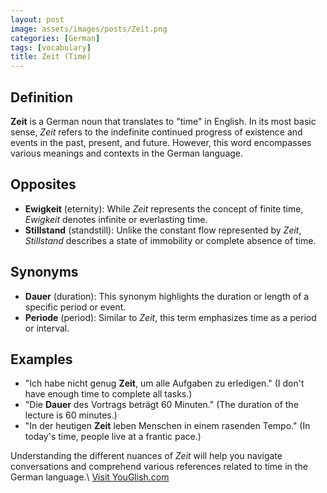 ```yaml
---
layout: post
image: assets/images/posts/Zeit.png
categories: [German]
tags: [vocabulary]
title: Zeit (Time)
---
```


## Definition

**Zeit** is a German noun that translates to "time" in English. In its most basic sense, *Zeit* refers to the indefinite continued progress of existence and events in the past, present, and future. However, this word encompasses various meanings and contexts in the German language.

## Opposites

- **Ewigkeit** (eternity): While *Zeit* represents the concept of finite time, *Ewigkeit* denotes infinite or everlasting time.
- **Stillstand** (standstill): Unlike the constant flow represented by *Zeit*, *Stillstand* describes a state of immobility or complete absence of time.

## Synonyms

- **Dauer** (duration): This synonym highlights the duration or length of a specific period or event.
- **Periode** (period): Similar to *Zeit*, this term emphasizes time as a period or interval.

## Examples

- "Ich habe nicht genug **Zeit**, um alle Aufgaben zu erledigen." (I don't have enough time to complete all tasks.)
- "Die **Dauer** des Vortrags beträgt 60 Minuten." (The duration of the lecture is 60 minutes.)
- "In der heutigen **Zeit** leben Menschen in einem rasenden Tempo." (In today's time, people live at a frantic pace.)

Understanding the different nuances of *Zeit* will help you navigate conversations and comprehend various references related to time in the German language.\ <a id="yg-widget-0" class="youglish-widget" data-query="Zeit" data-lang="german" data-components="8412" data-auto-start="0" data-bkg-color="theme_light" data-title="How%20to%20pronounce%20Zeit%20in%20German"  rel="nofollow" href="https://youglish.com">Visit YouGlish.com</a><script async src="https://youglish.com/public/emb/widget.js" charset="utf-8"></script>